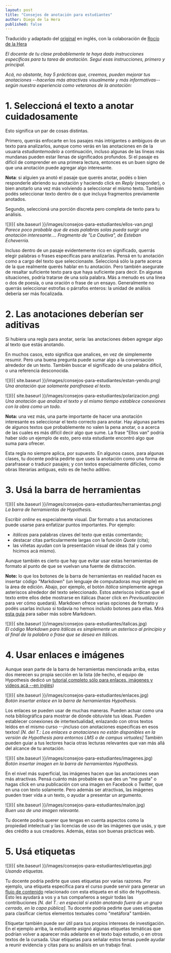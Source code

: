 ```yaml
---
layout: post
title: "Consejos de anotación para estudiantes"
author: Diego de la Hera
published: false
---
```


Traducido y adaptado del [original](https://web.hypothes.is/annotation-tips-for-students/) en inglés, con la colaboración de [Rocío de la Hera](https://buenasnochesaureliano.blogspot.com/)

*El docente de tu clase probablemente te haya dado instrucciones específicas para tu tarea de anotación. Seguí esas instrucciones, primero y principal.*

*Acá, no obstante, hay 5 prácticas que, creemos, pueden mejorar tus anotaciones --hacerlas más atractivas visualmente y más informativas-- según nuestra experiencia como veteranos de la anotación:*

# 1. Seleccioná el texto a anotar cuidadosamente
Esto significa un par de cosas distintas.

Primero, querrás enfocarte en los pasajes más intrigantes o ambiguos de un texto para analizarlos, aunque como verás en las anotaciones en de la usuaria *estudiantemodelo* a continuación, incluso algunas de las líneas más mundanas pueden estar llenas de significados profundos. Si el pasaje es difícil de comprender en una primera lectura, entonces es un buen signo de que una anotación puede agregar algo interesante.

**Nota**: si alguien ya anotó el pasaje que querés anotar, podés o bien responderle abriendo su anotación y haciendo click en *Reply* (responder), o bien anotarlo una vez más volviendo a seleccionar el mismo texto. También podés seleccionar texto dentro de o que incluya fragmentos previamente anotados.

Segundo, seleccioná una porción discreta pero completa de texto para tu análisis.

![]({{ site.baseurl }}/images/consejos-para-estudiantes/ellos-van.png)<br>
*Parece poco probable que de esas palabras solas pueda surgir una anotación interesante.... Fragmento de "La Cautiva", de Esteban Echeverría.*

Incluso dentro de un pasaje evidentemente rico en significado, querrás elegir palabras o frases específicas para analizarlas. Pensá en tu anotación como a cargo del texto que seleccionaste. Seleccioná sólo la parte acerca de la que realmente querés hablar en tu anotación. Pero también asegurate de resaltar suficiente texto para que haya suficiente para decir. En algunas situaciones, podría tratarse de una sola palabra. Más a menudo es una línea o dos de poesía, o una oración o frase de un ensayo. Generalmente no querrás seleccionar estrofas o párrafos enteros: la unidad de análisis debería ser más focalizada.

# 2. Las anotaciones deberían ser aditivas
Si hubiera una regla para anotar, sería: las anotaciones deben agregar algo al texto que estás anotando.

En muchos casos, esto significa que analices, en vez de simplemente resumir. Pero una buena pregunta puede sumar algo a la conversación alrededor de un texto. También buscar el significado de una palabra difícil, o una referencia desconocida.

![]({{ site.baseurl }}/images/consejos-para-estudiantes/estan-yendo.png)<br>
*Una anotación que solamente parafrasea el texto.*

![]({{ site.baseurl }}/images/consejos-para-estudiantes/polarizacion.png)<br>
*Una anotación que analiza el texto y al mismo tiempo establece conexiones con la obra como un todo.*

**Nota:** una vez más, una parte importante de hacer una anotación interesante es seleccionar el texto correcto para anotar. Hay algunas partes de algunos textos que probablemente no valen la pena anotar, o a acerca de las cuales es más difícil decir algo que sume. La frase "Ellos van" podría haber sido un ejemplo de esto, pero esta estudiante encontró algo que suma para ofrecer.

Esta regla no siempre aplica, por supuesto. En algunos casos, para algunas clases, tu docente podría pedirte que uses la anotación como una forma de parafrasear o traducir pasajes; y con textos especialmente difíciles, como obras literarias antiguas, esto es de hecho aditivo.

# 3. Usá la barra de herramientas

![]({{ site.baseurl }}/images/consejos-para-estudiantes/herramientas.png)<br>
*La barra de herramientas de Hypothesis.*

Escribir *online* es especialmente visual. Dar formato a tus anotaciones puede usarse para enfatizar puntos importantes. Por ejemplo:

* *itálicas* para palabras claves del texto que estás comentando;
* destacar citas particularmente largas con la función *Quote* (cita);
* las viñetas ayudan con la presentación visual de ideas (tal y como hicimos acá mismo).

Aunque también es cierto que hay que evitar usar estas herramientas de formato al punto de que se vuelvan una fuente de distracción.

**Note:** lo que los botones de la barra de herramientas en realidad hacen es insertar código "Markdown" (un lenguaje de computadoras muy simple) en la área de edición. Abajo, por ejemplo, el botón *itálica* simplemente agrega asteriscos alrededor del texto seleccionado. Estos asteriscos indican que el texto entre ellos debe mostrarse en itálicas (hacer click en *Previsualización* para ver cómo quedará). Markdown ofrece varias opciones de formato y podés usarlas incluso si todavía no hemos incluido botones para ellas. Mirá [esta guía](https://help.github.com/es/github/writing-on-github/getting-started-with-writing-and-formatting-on-github) para saber más sobre Markdown.

![]({{ site.baseurl }}/images/consejos-para-estudiantes/italicas.jpg)<br>
*El código Markdown para itálicas es simplemente un asterisco al principio y al final de la palabra o frase que se desea en itálicas.*

# 4. Usar enlaces e imágenes
Aunque sean parte de la barra de herramientas mencionada arriba, estas dos merecen su propia sección en la lista (de hecho, el equipo de Hypothesis dedicó un [tutorial completo sólo para enlaces, imágenes y videos acá --en inglés](https://hypothes.is/adding-links-images-and-videos/))

![]({{ site.baseurl }}/images/consejos-para-estudiantes/enlaces.jpg)<br>
*Botón insertar enlace en la barra de herramientas Hypothesis.*

Los enlaces se pueden usar de muchas maneras. Pueden actuar como una nota bibliográfica para mostrar de dónde obtuviste tus ideas. Pueden establecer conexiones de intertextualidad, enlazando con otros textos leídos en el mismo curso --¡incluso con anotaciones específicas en esos textos! *[N. del T.: Los enlaces a anotaciones no están disponibles en la versión de Hypothesis para entornos LMS o de campus virtuales]* También pueden guiar a tus lectores hacia otras lecturas relevantes que van más allá del alcance de tu anotación.

![]({{ site.baseurl }}/images/consejos-para-estudiantes/imagenes.jpg)<br>
*Botón insertar imagen en la barra de herramientas Hypothesis.*

En el nivel más superficial, las imágenes hacen que las anotaciones sean más atractivas. Pensá cuánto más probable es que des un "me gusta" o hagas click en una publicación con una imagen en Facebook o Twitter, que en una con texto solamente. Pero además ser atractivas, las imágenes pueden traer vida a un texto, o ayudar a presentar un argumento.

![]({{ site.baseurl }}/images/consejos-para-estudiantes/malon.jpg)<br>
*Buen uso de una imagen relevante.*

Tu docente podría querer que tengas en cuenta aspectos como la propiedad intelectual y las licencias de uso de las imágenes que usás, y que des crédito a sus creadores. Además, éstas son buenas prácticas web.

# 5. Usá etiquetas

![]({{ site.baseurl }}/images/consejos-para-estudiantes/etiquetas.jpg)<br>
*Usando etiquetas.*

Tu docente podría pedirte que uses etiquetas por varias razones. Por ejemplo, una etiqueta específica para el curso puede servir para generar un [flujo de contenido](https://hypothes.is/search) relacionado con esta etiqueta en el sitio de Hypothesis. Esto les ayudará a vos y a tus compañeros a seguir todas las contribuciones *[N. del T.: en especial si están anotando fuera de un grupo cerrado, en la capa pública]*. Tu docente podría pedirte que uses etiquetas para clasificar ciertos elementos textuales como "metáfora" también.

Etiquetar también puede ser útil para tus propios intereses de investigación. En el ejemplo arriba, la estudiante asignó algunas etiquetas temáticas que podrían volver a aparecer más adelante en el texto bajo estudio, o en otros textos de la cursada. Usar etiquetas para señalar estos temas puede ayudar a reunir evidencia y citas para su análisis en un trabajo final.


